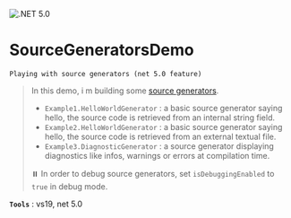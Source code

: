 ﻿![.NET 5.0](https://github.com/aimenux/SourceGeneratorsDemo/workflows/.NET%205.0/badge.svg)
# SourceGeneratorsDemo
```
Playing with source generators (net 5.0 feature)
```

> In this demo, i m building some [source generators](https://devblogs.microsoft.com/dotnet/introducing-c-source-generators/). 
> - `Example1.HelloWorldGenerator` : a basic source generator saying hello, the source code is retrieved from an internal string field.
> - `Example2.HelloWorldGenerator` : a basic source generator saying hello, the source code is retrieved from an external textual file.
> - `Example3.DiagnosticGenerator` : a source generator displaying diagnostics like infos, warnings or errors at compilation time.
>
> :pause_button: In order to debug source generators, set `isDebuggingEnabled` to `true` in debug mode.

**`Tools`** : vs19, net 5.0